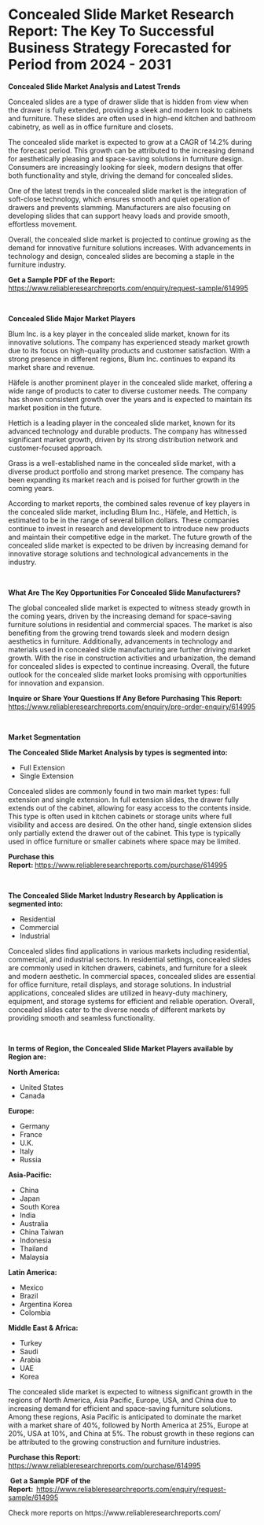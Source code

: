 <p><h1>Concealed Slide Market Research Report: The Key To Successful Business Strategy Forecasted for Period from 2024 - 2031</h1></p><p><strong>Concealed Slide Market Analysis and Latest Trends</strong></p>
<p><p>Concealed slides are a type of drawer slide that is hidden from view when the drawer is fully extended, providing a sleek and modern look to cabinets and furniture. These slides are often used in high-end kitchen and bathroom cabinetry, as well as in office furniture and closets.</p><p>The concealed slide market is expected to grow at a CAGR of 14.2% during the forecast period. This growth can be attributed to the increasing demand for aesthetically pleasing and space-saving solutions in furniture design. Consumers are increasingly looking for sleek, modern designs that offer both functionality and style, driving the demand for concealed slides.</p><p>One of the latest trends in the concealed slide market is the integration of soft-close technology, which ensures smooth and quiet operation of drawers and prevents slamming. Manufacturers are also focusing on developing slides that can support heavy loads and provide smooth, effortless movement.</p><p>Overall, the concealed slide market is projected to continue growing as the demand for innovative furniture solutions increases. With advancements in technology and design, concealed slides are becoming a staple in the furniture industry.</p></p>
<p><strong>Get a Sample PDF of the Report:&nbsp;</strong> <a href="https://www.reliableresearchreports.com/enquiry/request-sample/614995">https://www.reliableresearchreports.com/enquiry/request-sample/614995</a></p>
<p>&nbsp;</p>
<p><strong>Concealed Slide Major Market Players</strong></p>
<p><p>Blum Inc. is a key player in the concealed slide market, known for its innovative solutions. The company has experienced steady market growth due to its focus on high-quality products and customer satisfaction. With a strong presence in different regions, Blum Inc. continues to expand its market share and revenue.</p><p>Häfele is another prominent player in the concealed slide market, offering a wide range of products to cater to diverse customer needs. The company has shown consistent growth over the years and is expected to maintain its market position in the future.</p><p>Hettich is a leading player in the concealed slide market, known for its advanced technology and durable products. The company has witnessed significant market growth, driven by its strong distribution network and customer-focused approach.</p><p>Grass is a well-established name in the concealed slide market, with a diverse product portfolio and strong market presence. The company has been expanding its market reach and is poised for further growth in the coming years.</p><p>According to market reports, the combined sales revenue of key players in the concealed slide market, including Blum Inc., Häfele, and Hettich, is estimated to be in the range of several billion dollars. These companies continue to invest in research and development to introduce new products and maintain their competitive edge in the market. The future growth of the concealed slide market is expected to be driven by increasing demand for innovative storage solutions and technological advancements in the industry.</p></p>
<p>&nbsp;</p>
<p><strong>What Are The Key Opportunities For Concealed Slide Manufacturers?</strong></p>
<p><p>The global concealed slide market is expected to witness steady growth in the coming years, driven by the increasing demand for space-saving furniture solutions in residential and commercial spaces. The market is also benefiting from the growing trend towards sleek and modern design aesthetics in furniture. Additionally, advancements in technology and materials used in concealed slide manufacturing are further driving market growth. With the rise in construction activities and urbanization, the demand for concealed slides is expected to continue increasing. Overall, the future outlook for the concealed slide market looks promising with opportunities for innovation and expansion.</p></p>
<p><strong>Inquire or Share Your Questions If Any Before Purchasing This Report:</strong> <a href="https://www.reliableresearchreports.com/enquiry/pre-order-enquiry/614995">https://www.reliableresearchreports.com/enquiry/pre-order-enquiry/614995</a></p>
<p>&nbsp;</p>
<p><strong>Market Segmentation</strong></p>
<p><strong>The Concealed Slide Market Analysis by types is segmented into:</strong></p>
<p><ul><li>Full Extension</li><li>Single Extension</li></ul></p>
<p><p>Concealed slides are commonly found in two main market types: full extension and single extension. In full extension slides, the drawer fully extends out of the cabinet, allowing for easy access to the contents inside. This type is often used in kitchen cabinets or storage units where full visibility and access are desired. On the other hand, single extension slides only partially extend the drawer out of the cabinet. This type is typically used in office furniture or smaller cabinets where space may be limited.</p></p>
<p><strong>Purchase this Report:&nbsp;</strong><a href="https://www.reliableresearchreports.com/purchase/614995">https://www.reliableresearchreports.com/purchase/614995</a></p>
<p>&nbsp;</p>
<p><strong>The Concealed Slide Market Industry Research by Application is segmented into:</strong></p>
<p><ul><li>Residential</li><li>Commercial</li><li>Industrial</li></ul></p>
<p><p>Concealed slides find applications in various markets including residential, commercial, and industrial sectors. In residential settings, concealed slides are commonly used in kitchen drawers, cabinets, and furniture for a sleek and modern aesthetic. In commercial spaces, concealed slides are essential for office furniture, retail displays, and storage solutions. In industrial applications, concealed slides are utilized in heavy-duty machinery, equipment, and storage systems for efficient and reliable operation. Overall, concealed slides cater to the diverse needs of different markets by providing smooth and seamless functionality.</p></p>
<p>&nbsp;</p>
<p><strong>In terms of Region, the Concealed Slide Market Players available by Region are:</strong></p>
<p>
    <p> <strong> North America: </strong>
        <ul>
            <li>United States</li>
            <li>Canada</li>
        </ul>
        </p> 
    <p> <strong> Europe: </strong>
        <ul>
            <li>Germany</li>
            <li>France</li>
            <li>U.K.</li>
            <li>Italy</li>
            <li>Russia</li>
        </ul>
        </p> 
    <p> <strong> Asia-Pacific: </strong>
        <ul>
            <li>China</li>
            <li>Japan</li>
            <li>South Korea</li>
            <li>India</li>
            <li>Australia</li>
            <li>China Taiwan</li>
            <li>Indonesia</li>
            <li>Thailand</li>
            <li>Malaysia</li>
        </ul>
        </p> 
    <p> <strong> Latin America: </strong>
        <ul>
            <li>Mexico</li>
            <li>Brazil</li>
            <li>Argentina Korea</li>
            <li>Colombia</li>
        </ul>
        </p> 
    <p> <strong> Middle East & Africa: </strong>
        <ul>
            <li>Turkey</li>
            <li>Saudi</li>
            <li>Arabia</li>
            <li>UAE</li>
            <li>Korea</li>
        </ul>
    </p>
    </p>
<p><p>The concealed slide market is expected to witness significant growth in the regions of North America, Asia Pacific, Europe, USA, and China due to increasing demand for efficient and space-saving furniture solutions. Among these regions, Asia Pacific is anticipated to dominate the market with a market share of 40%, followed by North America at 25%, Europe at 20%, USA at 10%, and China at 5%. The robust growth in these regions can be attributed to the growing construction and furniture industries.</p></p>
<p><strong>Purchase this Report: </strong><a href="https://www.reliableresearchreports.com/purchase/614995">https://www.reliableresearchreports.com/purchase/614995</a></p>
<p>&nbsp;<strong>Get a Sample PDF of the Report:&nbsp;&nbsp;</strong><a href="https://www.reliableresearchreports.com/enquiry/request-sample/614995">https://www.reliableresearchreports.com/enquiry/request-sample/614995</a></p>
<p><strong></strong></p>
<p>Check more reports on https://www.reliableresearchreports.com/</p>